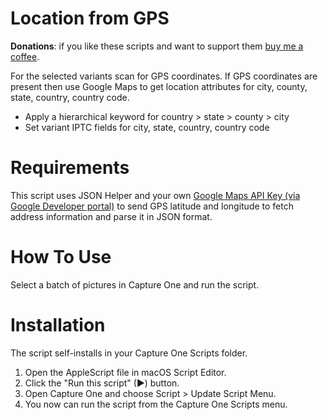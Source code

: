 # Location from GPS

**Donations**: if you like these scripts and want to support them [buy me a coffee](https://buymeacoffee.com/walterrowe).

For the selected variants scan for GPS coordinates. If GPS coordinates are present then use Google Maps to get location attributes for city, county, state, country, country code.

* Apply a hierarchical keyword for country > state > county > city
* Set variant IPTC fields for city, state, country, country code

# Requirements

This script uses JSON Helper and your own [Google Maps API Key (via Google Developer portal)](https://developers.google.com/maps/documentation/geocoding/get-api-key) to  send GPS latitude and longitude to fetch address information and parse it in JSON format.

# How To Use

Select a batch of pictures in Capture One and run the script.

# Installation

The script self-installs in your Capture One Scripts folder.

1. Open the AppleScript file in macOS Script Editor.
1. Click the "Run this script" (&#9654;) button.
1. Open Capture One and choose Script > Update Script Menu.
1. You now can run the script from the Capture One Scripts menu.
